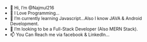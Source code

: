 - 👋 Hi, I’m @Najmul216
- 👀 I Love Programming...
- 🌱 I’m currently learning Javascript...Also I know JAVA & Android Development.
- 💞️ I’m looking to be a Full-Stack Developer (Also MERN Stack).
- 📫 You Can Reach me via facebook & LinkedIn...

<!---
Najmul216/Najmul216 is a ✨ special ✨ repository because its `README.md` (this file) appears on your GitHub profile.
You can click the Preview link to take a look at your changes.
--->
